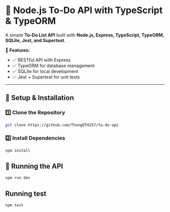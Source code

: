 # 📝 Node.js To-Do API with TypeScript & TypeORM

A simple **To-Do List API** built with **Node.js, Express, TypeScript, TypeORM, SQLite, Jest, and Supertest**.

📄 **Features:**
- ✅ RESTful API with Express
- ✅ TypeORM for database management
- ✅ SQLite for local development
- ✅ Jest + Supertest for unit tests

---

## 🚀 **Setup & Installation**

### 1️⃣ **Clone the Repository**
```sh
git clone https://github.com/ThongDTH257/to-do-api
```

### 2️⃣ **Install Dependencies**
```sh
npm install
```

## 🏃 **Running the API**
```sh
npm run dev
```

## **Running test**
```sh 
npm test
```


